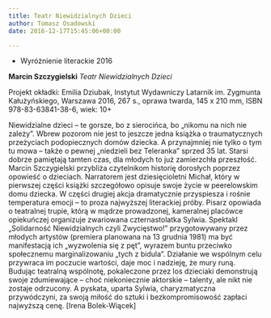```yaml
---
title: Teatr Niewidzialnych Dzieci
author: Tomasz Osadowski
date: 2016-12-17T15:45:06+00:00

---
```

  * Wyróżnienie literackie 2016

**Marcin Szczygielski** _Teatr Niewidzialnych Dzieci_

Projekt okładki: Emilia Dziubak, Instytut Wydawniczy Latarnik im. Zygmunta Kałużyńskiego, Warszawa 2016, 267 s., oprawa twarda, 145 x 210 mm, ISBN 978-83-63841-38-6, wiek: 10+


Niewidzialne dzieci – te gorsze, bo z sierocińca, bo „nikomu na nich nie zależy”. Wbrew pozorom nie jest to jeszcze jedna książka o traumatycznych przeżyciach podopiecznych domów dziecka. A przynajmniej nie tylko o tym tu mowa – także o pewnej „niedzieli bez Teleranka” sprzed 35 lat. Starsi dobrze pamiętają tamten czas, dla młodych to już zamierzchła przeszłość. Marcin Szczygielski przybliża czytelnikom historię dorosłych poprzez opowieść o dzieciach. Narratorem jest dziesięcioletni Michał, który w pierwszej części książki szczegółowo opisuje swoje życie w peerelowskim domu dziecka. W części drugiej akcja dramatycznie przyspiesza i rośnie temperatura emocji – to proza najwyższej literackiej próby. Pisarz opowiada o teatralnej trupie, którą w mądrze prowadzonej, kameralnej placówce opiekuńczej organizuje zwariowana czternastolatka Sylwia. Spektakl „Solidarność Niewidzialnych czyli Zwycięstwo!” przygotowywany przez młodych artystów (premiera planowana na 13 grudnia 1981) ma być manifestacją ich „wyzwolenia się z pęt”, wyrazem buntu przeciwko społecznemu marginalizowaniu „tych z bidula”. Działanie we wspólnym celu przywraca im poczucie wartości, daje moc i nadzieję, że mury runą. Budując teatralną wspólnotę, pokaleczone przez los dzieciaki demonstrują swoje zdumiewające – choć niekoniecznie aktorskie – talenty, ale nikt nie zostaje odrzucony. A pyskata, uparta Sylwia, charyzmatyczna przywódczyni, za swoją miłość do sztuki i bezkompromisowość zapłaci najwyższą cenę. [Irena Bolek-Wiącek]
